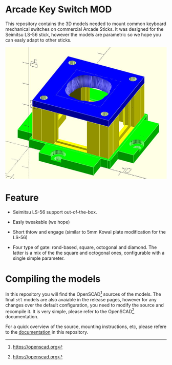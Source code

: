 
# Arcade Key Switch MOD

This repository contains the 3D models needed to mount common keyboard
mechanical switches on commercial Arcade Sticks. It was designed for the
Seimitsu LS-56 stick, however the models are parametric so we hope you can
easly adapt to other sticks.

![Overview of the model](doc/model.jpg)

# Feature

- Seimitsu LS-56 support out-of-the-box.

- Easly tweakable (we hope)

- Short thtow and engage (similar to 5mm Kowal plate modification for the LS-56)

- Four type of gate: rond-based, square, octogonal and diamond. The latter is
  a mix of the the square and octogonal ones, configurable with a single simple
  parameter.

# Compiling the models

In this repository you will find the OpenSCAD[^1] sources of
the models. The final `stl` models are also avaiable in the release pages,
however for any changes over the default configuration, you need to modify the
source and recompile it. It is very simple, please refer to the OpenSCAD[^1]
documentation.

For a quick overview of the source, mounting instructions, etc, please refere to
the [documentation](doc/doc.md) in this repository.

[^1]: https://openscad.org

